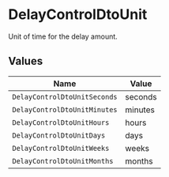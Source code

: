 # DelayControlDtoUnit

Unit of time for the delay amount.


## Values

| Name                         | Value                        |
| ---------------------------- | ---------------------------- |
| `DelayControlDtoUnitSeconds` | seconds                      |
| `DelayControlDtoUnitMinutes` | minutes                      |
| `DelayControlDtoUnitHours`   | hours                        |
| `DelayControlDtoUnitDays`    | days                         |
| `DelayControlDtoUnitWeeks`   | weeks                        |
| `DelayControlDtoUnitMonths`  | months                       |